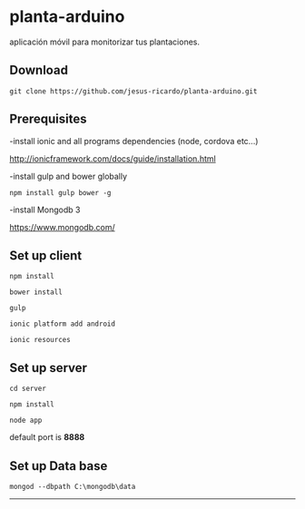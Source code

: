 # planta-arduino
aplicación móvil para monitorizar tus plantaciones.

## Download

`git clone https://github.com/jesus-ricardo/planta-arduino.git`

## Prerequisites

-install ionic and all programs dependencies (node, cordova etc...)

http://ionicframework.com/docs/guide/installation.html

-install gulp and bower globally

`npm install gulp bower -g`

-install Mongodb 3

https://www.mongodb.com/

## Set up client

`npm install`

`bower install`

`gulp`

`ionic platform add android`

`ionic resources`

## Set up server

`cd server`

`npm install`

`node app`

default port is **8888**

## Set up Data base

`mongod --dbpath C:\mongodb\data`

--------------------------------


